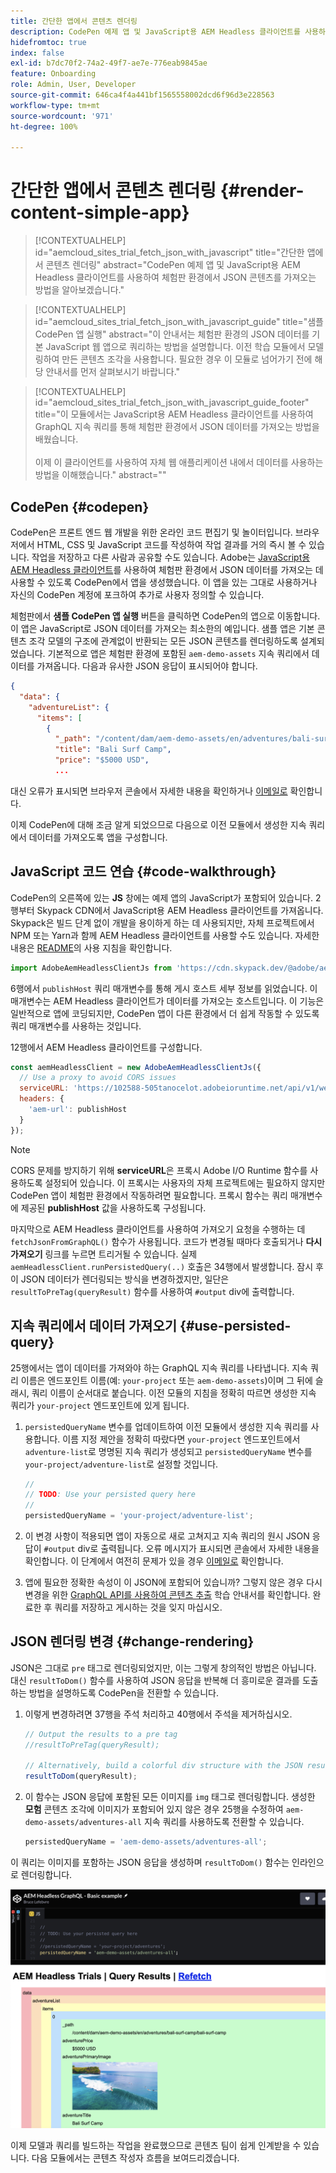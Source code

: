 ```yaml
---
title: 간단한 앱에서 콘텐츠 렌더링
description: CodePen 예제 앱 및 JavaScript용 AEM Headless 클라이언트를 사용하여 체험판 환경에서 JSON 콘텐츠를 가져오는 방법을 알아보겠습니다.
hidefromtoc: true
index: false
exl-id: b7dc70f2-74a2-49f7-ae7e-776eab9845ae
feature: Onboarding
role: Admin, User, Developer
source-git-commit: 646ca4f4a441bf1565558002dcd6f96d3e228563
workflow-type: tm+mt
source-wordcount: '971'
ht-degree: 100%

---
```



# 간단한 앱에서 콘텐츠 렌더링 {#render-content-simple-app}

>[!CONTEXTUALHELP]
>id="aemcloud_sites_trial_fetch_json_with_javascript"
>title="간단한 앱에서 콘텐츠 렌더링"
>abstract="CodePen 예제 앱 및 JavaScript용 AEM Headless 클라이언트를 사용하여 체험판 환경에서 JSON 콘텐츠를 가져오는 방법을 알아보겠습니다."

>[!CONTEXTUALHELP]
>id="aemcloud_sites_trial_fetch_json_with_javascript_guide"
>title="샘플 CodePen 앱 실행"
>abstract="이 안내서는 체험판 환경의 JSON 데이터를 기본 JavaScript 웹 앱으로 쿼리하는 방법을 설명합니다. 이전 학습 모듈에서 모델링하여 만든 콘텐츠 조각을 사용합니다. 필요한 경우 이 모듈로 넘어가기 전에 해당 안내서를 먼저 살펴보시기 바랍니다."

>[!CONTEXTUALHELP]
>id="aemcloud_sites_trial_fetch_json_with_javascript_guide_footer"
>title="이 모듈에서는 JavaScript용 AEM Headless 클라이언트를 사용하여 GraphQL 지속 쿼리를 통해 체험판 환경에서 JSON 데이터를 가져오는 방법을 배웠습니다.<br><br>이제 이 클라이언트를 사용하여 자체 웹 애플리케이션 내에서 데이터를 사용하는 방법을 이해했습니다."
>abstract=""

## CodePen {#codepen}

CodePen은 프론트 엔드 웹 개발을 위한 온라인 코드 편집기 및 놀이터입니다. 브라우저에서 HTML, CSS 및 JavaScript 코드를 작성하여 작업 결과를 거의 즉시 볼 수 있습니다. 작업을 저장하고 다른 사람과 공유할 수도 있습니다. Adobe는 [JavaScript용 AEM Headless 클라이언트](https://github.com/adobe/aem-headless-client-js)를 사용하여 체험판 환경에서 JSON 데이터를 가져오는 데 사용할 수 있도록 CodePen에서 앱을 생성했습니다. 이 앱을 있는 그대로 사용하거나 자신의 CodePen 계정에 포크하여 추가로 사용자 정의할 수 있습니다.

체험판에서 **샘플 CodePen 앱 실행** 버튼을 클릭하면 CodePen의 앱으로 이동합니다. 이 앱은 JavaScript로 JSON 데이터를 가져오는 최소한의 예입니다. 샘플 앱은 기본 콘텐츠 조각 모델의 구조에 관계없이 반환되는 모든 JSON 콘텐츠를 렌더링하도록 설계되었습니다. 기본적으로 앱은 체험판 환경에 포함된 `aem-demo-assets` 지속 쿼리에서 데이터를 가져옵니다. 다음과 유사한 JSON 응답이 표시되어야 합니다.

```json
{
  "data": {
    "adventureList": {
      "items": [
        {
          "_path": "/content/dam/aem-demo-assets/en/adventures/bali-surf-camp/bali-surf-camp",
          "title": "Bali Surf Camp",
          "price": "$5000 USD",
          ...
```

대신 오류가 표시되면 브라우저 콘솔에서 자세한 내용을 확인하거나 [이메일로](mailto:aem-headless-trials-support@adobe.com?subject=AEM%20Trials%20support%20request) 확인합니다.

이제 CodePen에 대해 조금 알게 되었으므로 다음으로 이전 모듈에서 생성한 지속 쿼리에서 데이터를 가져오도록 앱을 구성합니다.

## JavaScript 코드 연습 {#code-walkthrough}

CodePen의 오른쪽에 있는 **JS** 창에는 예제 앱의 JavaScript가 포함되어 있습니다. 2행부터 Skypack CDN에서 JavaScript용 AEM Headless 클라이언트를 가져옵니다. Skypack은 빌드 단계 없이 개발을 용이하게 하는 데 사용되지만, 자체 프로젝트에서 NPM 또는 Yarn과 함께 AEM Headless 클라이언트를 사용할 수도 있습니다. 자세한 내용은 [README](https://github.com/adobe/aem-headless-client-js#aem-headless-client-for-javascript)의 사용 지침을 확인합니다.

```javascript
import AdobeAemHeadlessClientJs from 'https://cdn.skypack.dev/@adobe/aem-headless-client-js@v3.2.0';
```

6행에서 `publishHost` 쿼리 매개변수를 통해 게시 호스트 세부 정보를 읽었습니다. 이 매개변수는 AEM Headless 클라이언트가 데이터를 가져오는 호스트입니다. 이 기능은 일반적으로 앱에 코딩되지만, CodePen 앱이 다른 환경에서 더 쉽게 작동할 수 있도록 쿼리 매개변수를 사용하는 것입니다.

12행에서 AEM Headless 클라이언트를 구성합니다.

```javascript
const aemHeadlessClient = new AdobeAemHeadlessClientJs({
  // Use a proxy to avoid CORS issues
  serviceURL: 'https://102588-505tanocelot.adobeioruntime.net/api/v1/web/aem/proxy',
  headers: {
    'aem-url': publishHost
  }
});
```

>[!NOTE]
>
>CORS 문제를 방지하기 위해 **serviceURL**&#x200B;은 프록시 Adobe I/O Runtime 함수를 사용하도록 설정되어 있습니다. 이 프록시는 사용자의 자체 프로젝트에는 필요하지 않지만 CodePen 앱이 체험판 환경에서 작동하려면 필요합니다. 프록시 함수는 쿼리 매개변수에 제공된 **publishHost** 값을 사용하도록 구성됩니다.

마지막으로 AEM Headless 클라이언트를 사용하여 가져오기 요청을 수행하는 데 `fetchJsonFromGraphQL()` 함수가 사용됩니다. 코드가 변경될 때마다 호출되거나 **다시 가져오기** 링크를 누르면 트리거될 수 있습니다. 실제 `aemHeadlessClient.runPersistedQuery(..)` 호출은 34행에서 발생합니다. 잠시 후 이 JSON 데이터가 렌더링되는 방식을 변경하겠지만, 일단은 `resultToPreTag(queryResult)` 함수를 사용하여 `#output` div에 출력합니다.

## 지속 쿼리에서 데이터 가져오기 {#use-persisted-query}

25행에서는 앱이 데이터를 가져와야 하는 GraphQL 지속 쿼리를 나타냅니다. 지속 쿼리 이름은 엔드포인트 이름(예: `your-project` 또는 `aem-demo-assets`)이며 그 뒤에 슬래시, 쿼리 이름이 순서대로 붙습니다. 이전 모듈의 지침을 정확히 따르면 생성한 지속 쿼리가 `your-project` 엔드포인트에 있게 됩니다.

1. `persistedQueryName` 변수를 업데이트하여 이전 모듈에서 생성한 지속 쿼리를 사용합니다. 이름 지정 제안을 정확히 따랐다면 `your-project` 엔드포인트에서 `adventure-list`로 명명된 지속 쿼리가 생성되고 `persistedQueryName` 변수를 `your-project/adventure-list`로 설정할 것입니다.

   ```javascript
   //
   // TODO: Use your persisted query here
   //
   persistedQueryName = 'your-project/adventure-list';
   ```

1. 이 변경 사항이 적용되면 앱이 자동으로 새로 고쳐지고 지속 쿼리의 원시 JSON 응답이 `#output` div로 출력됩니다. 오류 메시지가 표시되면 콘솔에서 자세한 내용을 확인합니다. 이 단계에서 여전히 문제가 있을 경우 [이메일로](mailto:aem-headless-trials-support@adobe.com?subject=AEM%20Trials%20support%20request) 확인합니다.

1. 앱에 필요한 정확한 속성이 이 JSON에 포함되어 있습니까? 그렇지 않은 경우 다시 변경을 위한 [GraphQL API를 사용하여 콘텐츠 추출](https://experience.adobe.com/experiencemanager/learn/extract_content_using_graphql) 학습 안내서를 확인합니다. 완료한 후 쿼리를 저장하고 게시하는 것을 잊지 마십시오.

## JSON 렌더링 변경 {#change-rendering}

JSON은 그대로 `pre` 태그로 렌더링되었지만, 이는 그렇게 창의적인 방법은 아닙니다. 대신 `resultToDom()` 함수를 사용하여 JSON 응답을 반복해 더 흥미로운 결과를 도출하는 방법을 설명하도록 CodePen을 전환할 수 있습니다.

1. 이렇게 변경하려면 37행을 주석 처리하고 40행에서 주석을 제거하십시오.

   ```javascript
   // Output the results to a pre tag
   //resultToPreTag(queryResult);
   
   // Alternatively, build a colorful div structure with the JSON results and render images inline
   resultToDom(queryResult);
   ```

1. 이 함수는 JSON 응답에 포함된 모든 이미지를 `img` 태그로 렌더링합니다. 생성한 **모험** 콘텐츠 조각에 이미지가 포함되어 있지 않은 경우 25행을 수정하여 `aem-demo-assets/adventures-all` 지속 쿼리를 사용하도록 전환할 수 있습니다.

   ```javascript
   persistedQueryName = 'aem-demo-assets/adventures-all';
   ```

이 쿼리는 이미지를 포함하는 JSON 응답을 생성하며 `resultToDom()` 함수는 인라인으로 렌더링합니다.

![adventures-all 쿼리 결과 및 resultToDom 렌더링 함수](assets/do-not-localize/adventures-all-query-result.png)

이제 모델과 쿼리를 빌드하는 작업을 완료했으므로 콘텐츠 팀이 쉽게 인계받을 수 있습니다. 다음 모듈에서는 콘텐츠 작성자 흐름을 보여드리겠습니다.
